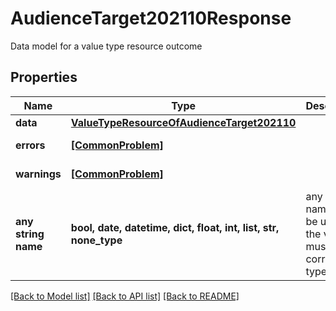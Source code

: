 # AudienceTarget202110Response

Data model for a value type resource outcome

## Properties
Name | Type | Description | Notes
------------ | ------------- | ------------- | -------------
**data** | [**ValueTypeResourceOfAudienceTarget202110**](ValueTypeResourceOfAudienceTarget202110.md) |  | [optional] 
**errors** | [**[CommonProblem]**](CommonProblem.md) |  | [optional] [readonly] 
**warnings** | [**[CommonProblem]**](CommonProblem.md) |  | [optional] [readonly] 
**any string name** | **bool, date, datetime, dict, float, int, list, str, none_type** | any string name can be used but the value must be the correct type | [optional]

[[Back to Model list]](../README.md#documentation-for-models) [[Back to API list]](../README.md#documentation-for-api-endpoints) [[Back to README]](../README.md)


